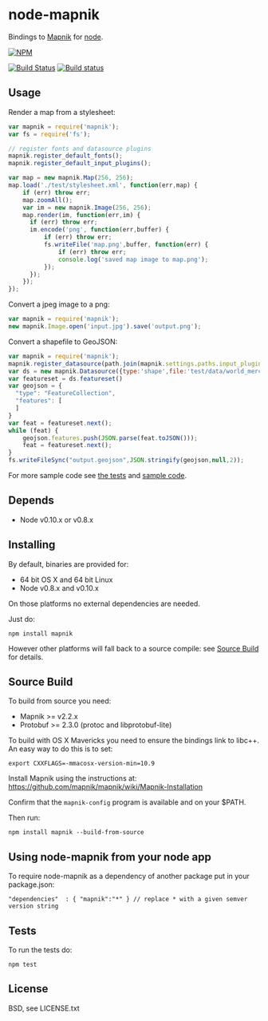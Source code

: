 # node-mapnik

Bindings to [Mapnik](http://mapnik.org) for [node](http://nodejs.org).

[![NPM](https://nodei.co/npm/mapnik.png)](https://nodei.co/npm/mapnik/)

[![Build Status](https://secure.travis-ci.org/mapnik/node-mapnik.png)](https://travis-ci.org/mapnik/node-mapnik)
[![Build status](https://ci.appveyor.com/api/projects/status/g7f7ow5rv6ac1wt7)](https://ci.appveyor.com/project/springmeyer/node-mapnik)

## Usage

Render a map from a stylesheet:

```js
var mapnik = require('mapnik');
var fs = require('fs');

// register fonts and datasource plugins
mapnik.register_default_fonts();
mapnik.register_default_input_plugins();

var map = new mapnik.Map(256, 256);
map.load('./test/stylesheet.xml', function(err,map) {
    if (err) throw err;
    map.zoomAll();
    var im = new mapnik.Image(256, 256);
    map.render(im, function(err,im) {
      if (err) throw err;
      im.encode('png', function(err,buffer) {
          if (err) throw err;
          fs.writeFile('map.png',buffer, function(err) {
              if (err) throw err;
              console.log('saved map image to map.png');
          });
      });
    });
});
```

Convert a jpeg image to a png:

```js
var mapnik = require('mapnik');
new mapnik.Image.open('input.jpg').save('output.png');
````

Convert a shapefile to GeoJSON:

```js
var mapnik = require('mapnik');
mapnik.register_datasource(path.join(mapnik.settings.paths.input_plugins,'shape.input'));
var ds = new mapnik.Datasource({type:'shape',file:'test/data/world_merc.shp'});
var featureset = ds.featureset()
var geojson = {
  "type": "FeatureCollection",
  "features": [
  ]
}
var feat = featureset.next();
while (feat) {
    geojson.features.push(JSON.parse(feat.toJSON()));
    feat = featureset.next();
}
fs.writeFileSync("output.geojson",JSON.stringify(geojson,null,2));
```

For more sample code see [the tests](./test) and [sample code](https://github.com/mapnik/node-mapnik-sample-code).

## Depends

* Node v0.10.x or v0.8.x

## Installing

By default, binaries are provided for:

 - 64 bit OS X and 64 bit Linux
 - Node v0.8.x and v0.10.x

On those platforms no external dependencies are needed.

Just do:

    npm install mapnik

However other platforms will fall back to a source compile: see [Source Build](#source-build) for details.

## Source Build

To build from source you need:

 - Mapnik >= v2.2.x
 - Protobuf >= 2.3.0 (protoc and libprotobuf-lite)

To build with OS X Mavericks you need to ensure the bindings link to libc++. An easy way to do this is to set:

    export CXXFLAGS=-mmacosx-version-min=10.9

Install Mapnik using the instructions at: https://github.com/mapnik/mapnik/wiki/Mapnik-Installation

Confirm that the `mapnik-config` program is available and on your $PATH.

Then run:

    npm install mapnik --build-from-source

## Using node-mapnik from your node app

To require node-mapnik as a dependency of another package put in your package.json:

    "dependencies"  : { "mapnik":"*" } // replace * with a given semver version string

## Tests

To run the tests do:
  
    npm test

## License

  BSD, see LICENSE.txt
